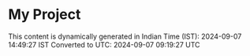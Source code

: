 # My Project

This content is dynamically generated in Indian Time (IST): 2024-09-07 14:49:27 IST
Converted to UTC: 2024-09-07 09:19:27 UTC
